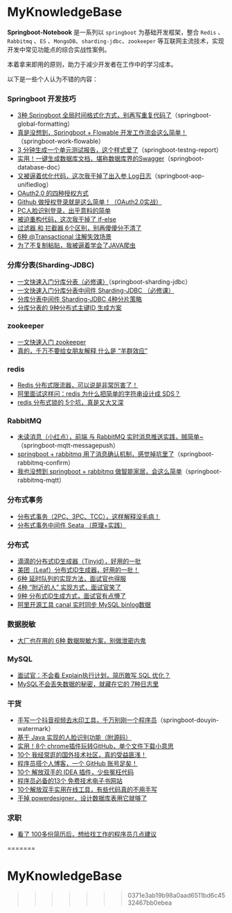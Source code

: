 # MyKnowledgeBase

**Springboot-Notebook** 是一系列以 `springboot` 为基础开发框架，整合 `Redis` 、 `Rabbitmq` 、`ES` 、`MongoDB`、`sharding-jdbc`、`zookeeper` 等互联网主流技术，实现开发中常见功能点的综合实战性案例。

本着拿来即用的原则，助力于减少开发者在工作中的学习成本。



以下是一些个人认为不错的内容：



### Springboot 开发技巧

- [3种 Springboot 全局时间格式化方式，别再写重复代码了](https://mp.weixin.qq.com/s/MeDfnL__jdEq7Yi48vg_vA)（springboot-global-formatting）
- [真是没想到，Springboot + Flowable 开发工作流会这么简单！](https://mp.weixin.qq.com/s/hXS9HirRnhYRMIwd4GVeIQ)（springboot-work-flowable）
- [3 分钟生成一个单元测试报告，这个样式爱了](https://mp.weixin.qq.com/s/5IW76pMMxRtVF-ewmp1PGw)（springboot-testng-report）
- [实用！一键生成数据库文档，堪称数据库界的Swagger](https://mp.weixin.qq.com/s/nqxWD85XdhR1AHAa2ql65A)（springboot-database-doc）
- [又被逼着优化代码，这次我干掉了出入参 Log日志](https://mp.weixin.qq.com/s/hZ7KiFyeDMRCPUoNlCXO6w)（springboot-aop-unifiedlog）
- [OAuth2.0 的四种授权方式](https://mp.weixin.qq.com/s/in_E1pKqQc8wkPXT61g8gQ)
- [Github 做授权登录就是这么简单！（OAuth2.0实战）](https://mp.weixin.qq.com/s/KzWE4EtZ6F4_-2fYnVA5QA)
- [PC人脸识别登录，出乎意料的简单](https://mp.weixin.qq.com/s/YMgMRhd4E9ovGf_Kp19pPQ)
- [被迫重构代码，这次我干掉了 if-else](https://mp.weixin.qq.com/s/-nmGpxa4nao8jPwuPgf0LQ)
- [过滤器 和 拦截器 6个区别，别再傻傻分不清了](https://mp.weixin.qq.com/s/KwlqFezzTkOfg97M59n3GA)
- [6种 @Transactional 注解失效场景](https://mp.weixin.qq.com/s/wUQwzPGo3NNodr2pHzB_lw)
- [为了不复制粘贴，我被逼着学会了JAVA爬虫](https://mp.weixin.qq.com/s/rF9W00BUCCYHo7M6W5TBoA)

### 分库分表(Sharding-JDBC)

- [一文快速入门分库分表（必修课）](https://mp.weixin.qq.com/s/rYG58KS9kHDDOMajKT9y5Q)（springboot-sharding-jdbc）
- [一文快速入门分库分表中间件 Sharding-JDBC （必修课）](https://mp.weixin.qq.com/s/M8yA6CsHMnBAIelc4JMk2Q)
- [分库分表中间件 Sharding-JDBC 4种分片策略](https://mp.weixin.qq.com/s/AUvcsschhqrhKopM5-XeMA)
- [分库分表的 9种分布式主键ID 生成方案](https://mp.weixin.qq.com/s/x1gVtnKh2OEAzSwv0sFDxg)

### zookeeper

- [一文快速入门 zookeeper](https://mp.weixin.qq.com/s/FdG5jd3zEh6ug3vbE-zhLg)
- [真的，千万不要给女朋友解释 什么是 “羊群效应”](https://mp.weixin.qq.com/s/PiypKum7ahQbugIV37PZxw)


### redis

- [Redis 分布式限流器，可以说是非常厉害了！](https://mp.weixin.qq.com/s/kyFAWH3mVNJvurQDt4vchA)
- [阿里面试这样问：redis 为什么把简单的字符串设计成 SDS？](https://mp.weixin.qq.com/s/_rMBe4TJZV3IerTlejimYw)
- [redis 分布式锁的 5个坑，真是又大又深](https://mp.weixin.qq.com/s/lvbZamr4_t2GKDiuEWi_IQ)


### RabbitMQ

- [未读消息（小红点），前端 与 RabbitMQ 实时消息推送实践，贼简单~](https://mp.weixin.qq.com/s/U-fUGr9i1MVa4PoVyiDFCg)（springboot-mqtt-messagepush）
- [springboot + rabbitmq 用了消息确认机制，感觉掉坑里了](https://mp.weixin.qq.com/s/me1bfFwzQDAn7EDOgoR65g)（springboot-rabbitmq-confirm）
- [我也没想到 springboot + rabbitmq 做智能家居，会这么简单](https://mp.weixin.qq.com/s/udFE6k9pPetIWsa6KeErrA)（springboot-rabbitmq-mqtt）


### 分布式事务

- [分布式事务（2PC、3PC、TCC），这样解释没毛病！](https://mp.weixin.qq.com/s/08ixco06hMw99365vDiM0w)
- [分布式事务中间件 Seata （原理+实践）](https://mp.weixin.qq.com/s/hiiVNElHucAr5SnAWG4BIw)

### 分布式

- [滴滴的分布式ID生成器（Tinyid），好用的一批](https://mp.weixin.qq.com/s/_k__8MT7qGDoi7gPA_1X8A)
- [美团（Leaf）分布式ID生成器，好用的一批！](https://mp.weixin.qq.com/s/Jq8OP2o7UuOsiT3H140-fw)
- [6种 延时队列的实现方法，面试官也得服](https://mp.weixin.qq.com/s/tM3QVIdNtPW3x0w--LRy3Q)
- [4种 “附近的人” 实现方式，面试官笑了](https://mp.weixin.qq.com/s/Y8n-womOgOHqqzZ6AngJOQ)
- [9种 分布式ID生成方式，面试官有点懵了](https://mp.weixin.qq.com/s/0RBeWV-any_Rb9JbVPvcfw)
- [阿里开源工具 canal 实时同步 MySQL binlog数据](https://mp.weixin.qq.com/s/ba842AgFDlqQm59AuNY6Ww)

### 数据脱敏

- [大厂也在用的 6种 数据脱敏方案，别做泄密内鬼](https://mp.weixin.qq.com/s/_Dgekk1AJsIx0TTlnH6kUA)

### MySQL

- [面试官：不会看 Explain执行计划，简历敢写 SQL 优化？](https://mp.weixin.qq.com/s/AaCbTVRk0OZ00nQgJ8wqRQ)
- [MySQL不会丢失数据的秘密，就藏在它的 7种日志里](https://mp.weixin.qq.com/s/-v6CHvvAwtuznG-bzZKQ0w)


### 干货

- [手写一个抖音视频去水印工具，千万别刚一个程序员](https://mp.weixin.qq.com/s/Cq6_oQdHqr5_zsBc68Xn5Q)（springboot-douyin-watermark）
- [基于 Java 实现的人脸识别功能（附源码）](https://mp.weixin.qq.com/s/noTX_dlhGCPmf7B1xAcS-A)
- [实用！8个 chrome插件玩转GitHub，单个文件下载小意思](https://mp.weixin.qq.com/s/ulRsWrtdlA2A5MmCdQo_aw)
- [10个 我经常逛的国外技术社区，真的受益匪浅！](https://mp.weixin.qq.com/s/irNZLVilr2x7krCz2SylOA)
- [程序员搭个人博客，一个 GitHub 账号足矣！](https://mp.weixin.qq.com/s/GHqgIVKfoOWlSDUX4oHuNA)
- [10个 解放双手的 IDEA 插件，少些冤枉代码](https://mp.weixin.qq.com/s/aWQDlujb-j1ufdraA-bC6g)
- [程序员必备的13个 免费技术电子书网站](https://mp.weixin.qq.com/s/HlzUgDRtj3PQXiEE2oouOA)
- [10个解放双手实用在线工具，有些代码真的不用手写](https://mp.weixin.qq.com/s/Gj8NlKToTZEzBpnBeSRzcA)
- [干掉 powerdesigner，设计数据库表用它就够了](https://mp.weixin.qq.com/s/MlzZLxv8RVO_mhPTJL4nyw)


### 求职

- [看了 100多份简历后，想给找工作的程序员几点建议](https://mp.weixin.qq.com/s/iVBbzaNpC--Tk6c-JfwtUQ)





=======
# MyKnowledgeBase
>>>>>>> 0371e3ab19b98a0aad6511bd6c4532467bb0ebea

